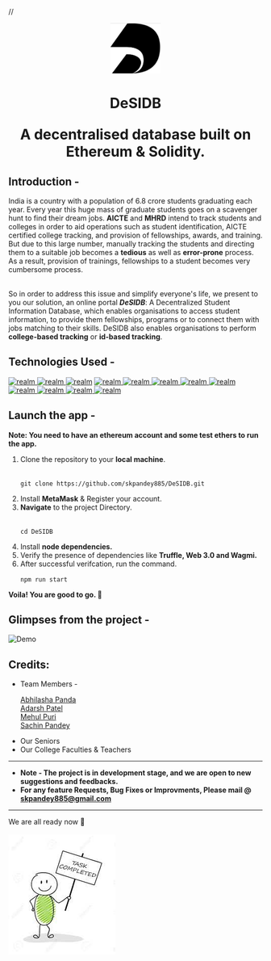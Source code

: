 //
<p align="center"><img src="Logo.png" width="100px" height="100px"></p>
<p><h1 align="center"> DeSIDB

<p align="center">A decentralised database built on Ethereum & Solidity.</p>
</h1>
</p>

<h2> Introduction - </h2> 

India is a country with a population of 6.8 crore students graduating each year. Every year this huge mass of graduate students goes on a scavenger hunt to find their dream jobs. <b>AICTE</b> and <b>MHRD</b> intend to track students and colleges in order to aid operations such as student identification, AICTE certified college tracking, and provision of fellowships, awards, and training. But due to this large number, manually tracking the students and directing them to a suitable job becomes a <b>tedious</b> as well as <b>error-prone</b> process. As a result, provision of trainings, fellowships to a student becomes very cumbersome process. 

<br>
So in order to address this issue and simplify everyone's life, we present to you our solution, an online portal <b><em>DeSIDB</em></b>: A Decentralized  Student Information Database, which enables organisations to access student information, to provide them fellowships, programs or to connect them with jobs matching to their skills. DeSIDB also enables organisations to perform <b>college-based tracking</b> or <b>id-based tracking</b>.
<br>
<h2> Technologies Used - </h2>
  <a href="#" target="_blank" rel="noreferrer"> <img src="https://upload.wikimedia.org/wikipedia/commons/thumb/9/99/Unofficial_JavaScript_logo_2.svg/1024px-Unofficial_JavaScript_logo_2.svg.png?20141107110902" alt="realm" width="40" height="40"/> </a> 
<a href="#" target="_blank" rel="noreferrer"> <img src="https://miro.medium.com/max/1400/0*yqbRInqX0ZRUlVS0" alt="realm" width="40" height="40"/> </a> 
  <a href="#" target="_blank" rel="noreferrer"> <img src="https://ludu-assets.s3.amazonaws.com/lesson-icons/26/i0fLErLtaPoc8J67WzIC" alt="realm" width="40" height="40"/></a> 
<a href="#" target="_blank" rel="noreferrer"> <img src="https://cdn.freebiesupply.com/logos/thumbs/2x/nodejs-1-logo.png" alt="realm" width="100" height="70"/> </a>
<a href="#" target="_blank" rel="noreferrer"> <img src="https://trufflesuite.com/assets/logo.png" alt="realm" width="40" height="40"/> </a>
<a href="#" target="_blank" rel="noreferrer"> <img src="https://www.allangray.co.za/globalassets/information-technology/npm.png" alt="realm" width="120" height="40"/> </a> 
<a href="#" target="_blank" rel="noreferrer"> <img src="https://technochords.com/wp-content/uploads/2021/07/react-js.png" alt="realm" width="70" height="50"/> </a>
<a href="#" target="_blank" rel="noreferrer"> <img src="https://www.ictdemy.com/images/5728/mdb.png" alt="realm" width="70" height="70"/> </a>
<a href="#" target="_blank" rel="noreferrer"> <img src="https://i.postimg.cc/1tJgyJwg/download.png" alt="realm" width="120" height="40"/> </a>
<a href="#" target="_blank" rel="noreferrer"> <img src="https://www.drupal.org/files/project-images/screenshot_361.png" alt="realm" width="50" height="50"/> </a>
<a href="#" target="_blank" rel="noreferrer"> <img src="https://cdn.icon-icons.com/icons2/2107/PNG/512/file_type_vscode_icon_130084.png" alt="realm" width="50" height="50"/> </a>
<a href="#" target="_blank" rel="noreferrer"> <img src="https://expolab.org/ecs189f-fall-2020/Projects/Promise/images/remix.png" alt="realm" width="50" height="50"/> </a>




<br>
<h2>Launch the app - </h2>

<b>Note: You need to have an ethereum account and some test ethers to run the app.</b>
  <br>
  <ol>
<li>Clone the repository to your <b>local machine</b>.</li> <br>
  
```
git clone https://github.com/skpandey885/DeSIDB.git 
```
  
<li>Install <b>MetaMask</b> & Register your account.</li>
  
<li><b>Navigate</b> to the project Directory.</li>
<br>
  
```
cd DeSIDB
```
  
<li>Install <b>node dependencies.</b></li>
<li>Verify the presence of dependencies like <b>Truffle, Web 3.0 and Wagmi. </b> </li>
<li> After successful verifcation, run the command.</li>
  
```
npm run start
```
</ol>

<b>Voila! You are good to go. 🥳 </b>
<br>
<h2> Glimpses from the project - </h2>

![Demo](https://user-images.githubusercontent.com/76563079/175805516-99b91e1c-2cbb-44e2-b06f-f6c2f1117e22.gif)
<br>
<h2>Credits: </h2>
<ul>
<li> Team Members - 
  
  
  <a href="https://github.com/Abhilasha6" target="_blank" rel="noreferrer">Abhilasha Panda</a> <br>
   <a href="https://github.com/adarshzpatel" target="_blank" rel="noreferrer">Adarsh Patel</a> <br>
  <a href="https://github.com/mehulpuri" target="_blank" rel="noreferrer">Mehul Puri</a><br>
  <a href="https://github.com/skpandey885" target="_blank" rel="noreferrer">Sachin Pandey</a>
 </li>
<li> 
Our Seniors  
</li>  
<li> Our College Faculties & Teachers </li>
</ul>
<hr>
<ul>
<li> <b>Note - The project is in development stage, and we are open to new suggestions and feedbacks.</b> <br> </li>
<li> <b>For any feature Requests, Bug Fixes or Improvments, Please mail @ <a href="mailto:skpandey885@gmail.com ">skpandey885@gmail.com </a></b> </li>
</ul>
<hr>
We are all ready now 💪<br><br>
<img src="welldone.jpg" style="align-items: center">
